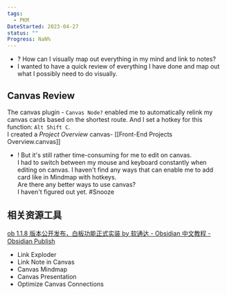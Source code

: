 ```yaml
---
tags:
  - PKM
DateStarted: 2023-04-27
status: ""
Progress: NaN%
---
```


- ? How can I visually map out everything in my mind and link to notes?
- I wanted to have a quick review of everything I have done and map out what I possibly need to do visually.

## Canvas Review

The canvas plugin - `Canvas Node?` enabled me to automatically relink my canvas cards based on the shortest route. And I set a hotkey for this function: `Alt Shift C`.  
I created a _Project Overview_ canvas- [[Front-End Projects Overview.canvas]]

- ! But it's still rather time-consuming for me to edit on canvas.  
  I had to switch between my mouse and keyboard constantly when editing on canvas. I haven't find any ways that can enable me to add card like in Mindmap with hotkeys.  
  Are there any better ways to use canvas?  
  I haven't figured out yet. #Snooze

## 相关资源工具

[ob 1.1.8 版本公开发布，白板功能正式实装 by 软通达 - Obsidian 中文教程 - Obsidian Publish](https://publish.obsidian.md/chinesehelp/01+2021%E6%96%B0%E6%95%99%E7%A8%8B/ob+1.1.8%E7%89%88%E6%9C%AC%E5%85%AC%E5%BC%80%E5%8F%91%E5%B8%83%EF%BC%8C%E7%99%BD%E6%9D%BF%E5%8A%9F%E8%83%BD%E6%AD%A3%E5%BC%8F%E5%AE%9E%E8%A3%85+by+%E8%BD%AF%E9%80%9A%E8%BE%BE)

- Link Exploder
- Link Note in Canvas
- Canvas Mindmap
- Canvas Presentation
- Optimize Canvas Connections
